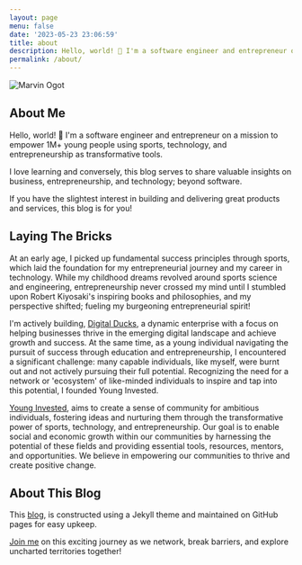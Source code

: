 ```yaml
---
layout: page
menu: false
date: '2023-05-23 23:06:59'
title: about
description: Hello, world! 👋 I'm a software engineer and entrepreneur on a mission to empower 1M+ young people using sports, technology, and entrepreneurship.
permalink: /about/
---
```

<img class="img" src="/assets/img/uploads/#" alt="Marvin Ogot">

## About Me 

Hello, world! 👋 I'm a software engineer and entrepreneur on a mission to empower 1M+ young people using sports, technology, and entrepreneurship as transformative tools.

I love learning and conversely, this blog serves to share valuable insights on business, entrepreneurship, and technology; beyond software.

If you have the slightest interest in building and delivering great products and services, this blog is for you! 

## Laying The Bricks

At an early age, I picked up fundamental success principles through sports, which laid the foundation for my entrepreneurial journey and my career in technology. While my childhood dreams revolved around sports science and engineering, entrepreneurship never crossed my mind until I stumbled upon Robert Kiyosaki's inspiring books and philosophies, and my perspective shifted; fueling my burgeoning entrepreneurial spirit!

I'm actively building, [Digital Ducks](https://www.digitalducks.co.ke), a dynamic enterprise with a focus on helping businesses thrive in the emerging digital landscape and achieve growth and success. At the same time, as a young individual navigating the pursuit of success through education and entrepreneurship, I encountered a significant challenge: many capable individuals, like myself, were burnt out and not actively pursuing their full potential. Recognizing the need for a network or 'ecosystem' of like-minded individuals to inspire and tap into this potential, I founded Young Invested.

[Young Invested](https://www.younginvested.org), aims to create a sense of community for ambitious individuals, fostering ideas and nurturing them through the transformative power of sports, technology, and entrepreneurship. Our goal is to enable social and economic growth within our communities by harnessing the potential of these fields and providing essential tools, resources, mentors, and opportunities. We believe in empowering our communities to thrive and create positive change.

## About This Blog

This [blog](/), is constructed using a Jekyll theme and maintained on GitHub pages for easy upkeep.

[Join me](/contact) on this exciting journey as we network, break barriers, and explore uncharted territories together!



